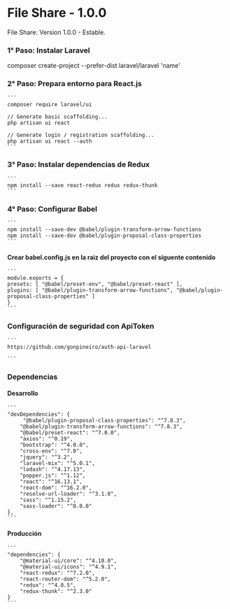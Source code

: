 # File Share - 1.0.0
File Share: Version 1.0.0 - Estable.

### 1° Paso: Instalar Laravel

composer create-project --prefer-dist laravel/laravel 'name'

### 2° Paso: Prepara entorno para React.js
    

    ```
    composer require laravel/ui

    // Generate basic scaffolding...
    php artisan ui react

    // Generate login / registration scaffolding...
    php artisan ui react --auth
    ```

### 3° Paso: Instalar dependencias de Redux

    ```
    npm install --save react-redux redux redux-thunk
    ```

### 4° Paso: Configurar Babel

    ```
    npm install --save-dev @babel/plugin-transform-arrow-functions
    npm install --save-dev @babel/plugin-proposal-class-properties
    ```

#### Crear babel.config.js en la raiz del proyecto con el siguente contenido

    ```
    module.exports = {
    presets: [ "@babel/preset-env", "@babel/preset-react" ],
    plugins: [ "@babel/plugin-transform-arrow-functions", "@babel/plugin-proposal-class-properties" ]
    }
    ```
### Configuración de seguridad con ApiToken

    ```
    https://github.com/gonpineiro/auth-api-laravel

    ```


### Dependencias

#### Desarrollo

    ```
    "devDependencies": {
         "@babel/plugin-proposal-class-properties": "^7.8.3",
        "@babel/plugin-transform-arrow-functions": "^7.8.3",
        "@babel/preset-react": "^7.0.0",
        "axios": "^0.19",
        "bootstrap": "^4.0.0",
        "cross-env": "^7.0",
        "jquery": "^3.2",
        "laravel-mix": "^5.0.1",
        "lodash": "^4.17.13",
        "popper.js": "^1.12",
        "react": "^16.13.1",
        "react-dom": "^16.2.0",
        "resolve-url-loader": "^3.1.0",
        "sass": "^1.15.2",
        "sass-loader": "^8.0.0"
    },
    ```

#### Producción

    ```
    "dependencies": {
        "@material-ui/core": "^4.10.0",
        "@material-ui/icons": "^4.9.1",
        "react-redux": "^7.2.0",
        "react-router-dom": "^5.2.0",
        "redux": "^4.0.5",
        "redux-thunk": "^2.3.0"
    }
    ```
